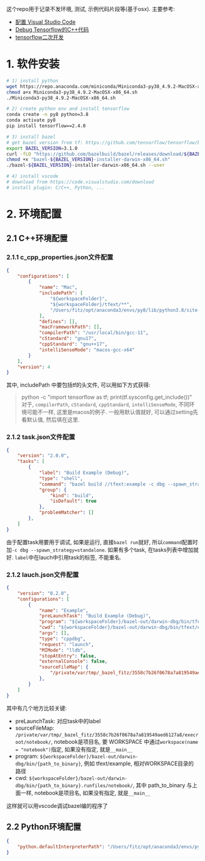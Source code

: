这个repo用于记录不发环境, 测试, 示例代码片段等(基于osx). 主要参考:
- [配置 Visual Studio Code](https://tensorflow.google.cn/io/vscode?hl=zh-cn)
- [Debug Tensorflow的C++代码](https://blog.codescv.com/debug-tf-cpp.html)
- [tensorflow二次开发](https://leslie-fang.github.io/2019/02/27/tensorflow%E4%BA%8C%E6%AC%A1%E5%BC%80%E5%8F%91/)

# 1. 软件安装
```bash
# 1) install python
wget https://repo.anaconda.com/miniconda/Miniconda3-py38_4.9.2-MacOSX-x86_64.sh
chmod a+x Miniconda3-py38_4.9.2-MacOSX-x86_64.sh
./Miniconda3-py38_4.9.2-MacOSX-x86_64.sh 

# 2) create python env and install tensorflow
conda create -n py8 python=3.8
conda activate py8
pip install tensorflow==2.4.0

# 3) install bazel
# get bazel version from tf: https://github.com/tensorflow/tensorflow/blob/v2.4.0/.bazelversion
export BAZEL_VERSION=3.1.0
curl -fLO "https://github.com/bazelbuild/bazel/releases/download/${BAZEL_VERSION}/bazel-${BAZEL_VERSION}-installer-darwin-x86_64.sh"
chmod +x "bazel-${BAZEL_VERSION}-installer-darwin-x86_64.sh"
./bazel-${BAZEL_VERSION}-installer-darwin-x86_64.sh --user

# 4) install vscode
# download from https://code.visualstudio.com/download
# install plugin: C/C++, Python, ...
```

# 2. 环境配置

## 2.1 C++环境配置
### 2.1.1 c_cpp_properties.json文件配置
```json
{
    "configurations": [
        {
            "name": "Mac",
            "includePath": [
                "${workspaceFolder}",
                "${workspaceFolder}/tfext/**",
                "/Users/fitz/opt/anaconda3/envs/py8/lib/python3.8/site-packages/tensorflow/include/**"
            ],
            "defines": [],
            "macFrameworkPath": [],
            "compilerPath": "/usr/local/bin/gcc-11",
            "cStandard": "gnu17",
            "cppStandard": "gnu++17",
            "intelliSenseMode": "macos-gcc-x64"
        }
    ],
    "version": 4
}
```
其中, includePath 中要包括tf的头文件, 可以用如下方式获得:
> python -c "import tensorflow as tf; print(tf.sysconfig.get_include())"
对于, `compilerPath`, `cStandard`, `cppStandard`, `intelliSenseMode`, 不同环境可能不一样, 这里是macos的例子. 一般用默认值就好, 可以通过setting先看默认值, 然后填在这里.

### 2.1.2 task.json文件配置
```json
{
    "version": "2.0.0",
    "tasks": [
        {
            "label": "Build Example (Debug)",
            "type": "shell",
            "command": "bazel build //tfext:example -c dbg --spawn_strategy=standalone",
            "group": {
                "kind": "build",
                "isDefault": true
            },
            "problemMatcher": []
        },
    ]
}
```
由于配置task用要用于调试, 如果是运行, 直接`bazel run`就好, 所以`command`配置时加`-c dbg --spawn_strategy=standalone`. 如果有多个task, 在tasks列表中增加就好. `label`中在lauch中引用task的标签, 不能重名.

### 2.1.2 lauch.json文件配置
```json
{
    "version": "0.2.0",
    "configurations": [
        {
            "name": "Example",
            "preLaunchTask": "Build Example (Debug)",
            "program": "${workspaceFolder}/bazel-out/darwin-dbg/bin/tfext/example",
            "cwd": "${workspaceFolder}/bazel-out/darwin-dbg/bin/tfext/example.runfiles/notebook/",
            "args": [],
            "type": "cppdbg",
            "request": "launch",
            "MIMode": "lldb",
            "stopAtEntry": false,
            "externalConsole": false,
            "sourceFileMap": {
                "/private/var/tmp/_bazel_fitz/3558c7b26f0678a7a819549aed6127a8/execroot/notebook/": "${workspaceFolder}",
            },
        }
    ]
}
```
其中有几个地方比较关键:
- preLaunchTask: 对应task中的label
- sourceFileMap: `/private/var/tmp/_bazel_fitz/3558c7b26f0678a7a819549aed6127a8/execroot/notebook/`, notebook是项目名, 要 WORKSPACE 中通过`workspace(name = "notebook")`指定, 如果没有指定, 就是`__main__`
- program: `${workspaceFolder}/bazel-out/darwin-dbg/bin/{path_to_binary}`, 例如 tfext/example, 相对WORKSPACE目录的路径
- cwd: `${workspaceFolder}/bazel-out/darwin-dbg/bin/{path_to_binary}.runfiles/notebook/`, 其中 path_to_binary 与上面一样, notebook是项目名, 如果没有指定, 就是`__main__`

这样就可以用vscode调试bazel编的程序了



## 2.2 Python环境配置
```json
{
    "python.defaultInterpreterPath": "/Users/fitz/opt/anaconda3/envs/py8/bin/python"
}
```
